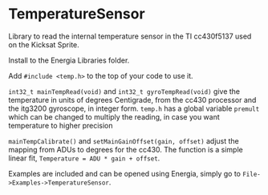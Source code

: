 TemperatureSensor
=================

Library to read the internal temperature sensor in the TI cc430f5137 used on the Kicksat Sprite.

Install to the Energia Libraries folder.

Add `#include <temp.h>` to the top of your code to use it.

`int32_t mainTempRead(void)` and `int32_t gyroTempRead(void)` give the temperature in units of degrees Centigrade, from the cc430 processor and the itg3200 gyroscope, in integer form. `temp.h` has a global variable `premult` which can be changed to multiply the reading, in case you want temperature to higher precision

`mainTempCalibrate()` and `setMainGainOffset(gain, offset)` adjust the mapping from ADUs to degrees for the cc430. The function is a simple linear fit, `Temperature = ADU * gain + offset`.

Examples are included and can be opened using Energia, simply go to `File->Examples->TemperatureSensor`.
